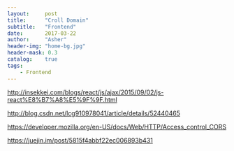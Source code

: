 ```yaml
---
layout:     post
title:      "Croll Domain"
subtitle:   "Frontend"
date:       2017-03-22
author:     "Asher"
header-img: "home-bg.jpg"
header-mask: 0.3
catalog:    true
tags:
    - Frontend
---
```


http://insekkei.com/blogs/react/js/ajax/2015/09/02/js-react%E8%B7%A8%E5%9F%9F.html

http://blog.csdn.net/lcg910978041/article/details/52440465

https://developer.mozilla.org/en-US/docs/Web/HTTP/Access_control_CORS

https://juejin.im/post/5815f4abbf22ec006893b431
